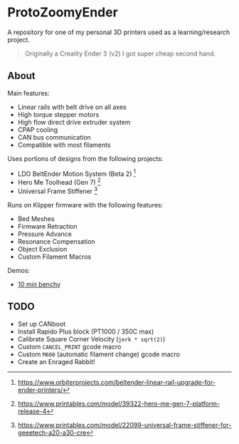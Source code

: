 # ProtoZoomyEnder

A repository for one of my personal 3D printers used as a learning/research project.

> Originally a Creality Ender 3 (v2) I got super cheap second hand.

## About

Main features:

* Linear rails with belt drive on all axes
* High torque stepper motors
* High flow direct drive extruder system
* CPAP cooling
* CAN bus communication
* Compatible with most filaments

Uses portions of designs from the following projects:

* LDO BeltEnder Motion System (Beta 2) [^1]
* Hero Me Toolhead (Gen 7) [^2]
* Universal Frame Stiffener [^3]

Runs on Klipper firmware with the following features:

* Bed Meshes
* Firmware Retraction
* Pressure Advance
* Resonance Compensation
* Object Exclusion
* Custom Filament Macros

Demos:

* [10 min benchy](https://www.youtube.com/watch?v=wyJpjxVNcEQ)

## TODO

* Set up CANboot
* Install Rapido Plus block (PT1000 / 350C max)
* Calibrate Square Corner Velocity (`jerk * sqrt(2)`)
* Custom `CANCEL_PRINT` gcode macro
* Custom `M600` (automatic filament change) gcode macro
* Create an Enraged Rabbit!

[^1]: https://www.orbiterprojects.com/beltender-linear-rail-upgrade-for-ender-printers/
[^2]: https://www.printables.com/model/39322-hero-me-gen-7-platform-release-4
[^3]: https://www.printables.com/model/22099-universal-frame-stiffener-for-geeetech-a20-a30-cre
